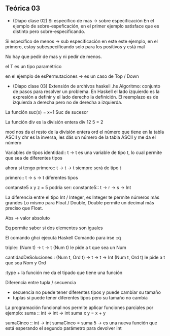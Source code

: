## Teórica 03
- (Diapo clase 02)
Si específico de mas -> sobre especificación
En el ejemplo de sobre-espeficación, en el primer ejemplo satisface que es distinto pero sobre-especificando.

Si específico de menos -> sub especificación
en este este ejemplo, en el primero, estoy subespecificando solo para los positivos y está mal

No hay que pedir de mas y ni pedir de menos.

el T es un tipo paramétrico

en el ejemplo de esPermutaciones -> es un caso de Top / Down

- (Diapo clase 03)
Extensión de archivos haskell .hs
Algoritmo: conjunto de pasos para resolver un problema.
En Haskell el lado izquierdo es la expresión a definir y el lado derecho la definición.
El reemplazo es de izquierda a derecha pero no de derecha a izquierda.

La función suc(x) = x+1 
Suc de sucesor

La función div es la división entera div 12 5 = 2

mod nos da el resto de la división entera
ord el número que tiene en la tabla ASCII
y chr es la inversa, les dás un número de la tabla ASCII y me da el número

Variables de tipos
identidad:: t -> t
es una variable de tipo t, lo cual permite que sea de diferentes tipos

ahora si tengo
primero:: t -> t -> t
siempre será de tipo t

primero:: t -> s -> t
diferentes tipos

contanste5 x y z = 5
podría ser:
constante5:: t -> r -> s -> Int

La diferencia entre el tipo Int / Integer, es Integer te permite números más grandes
Lo mismo para Float / Double, Double permite un decimal más preciso que Float.

Abs -> valor absoluto

Eq permite saber si dos elementos son iguales

El comando ghci ejecuta Haskell
Comando para irse   ::q

triple:: (Num t) -> t -> t
(Num t) le pide a t que sea un Num

cantidadDeSoluciones:: (Num t, Ord t) -> t -> t -> Int
(Num t, Ord t) le pide a t que sea Nom y Ord

:type + la función me da el tipado que tiene una función

Diferencia entre tupla / secuencia
- secuencia no puede tener diferentes tipos y puede cambiar su tamaño
- tuplas si puede tener diferentes tipos pero su tamaño no cambia

La programación funcional nos permite aplicar funciones parciales
por ejemplo:
suma :: int -> int -> int
suma x y = x + y

sumaCinco :: int -> int
sumaCinco = suma 5 -> es una nueva función que está esperando el segundo parámetro para devolver int